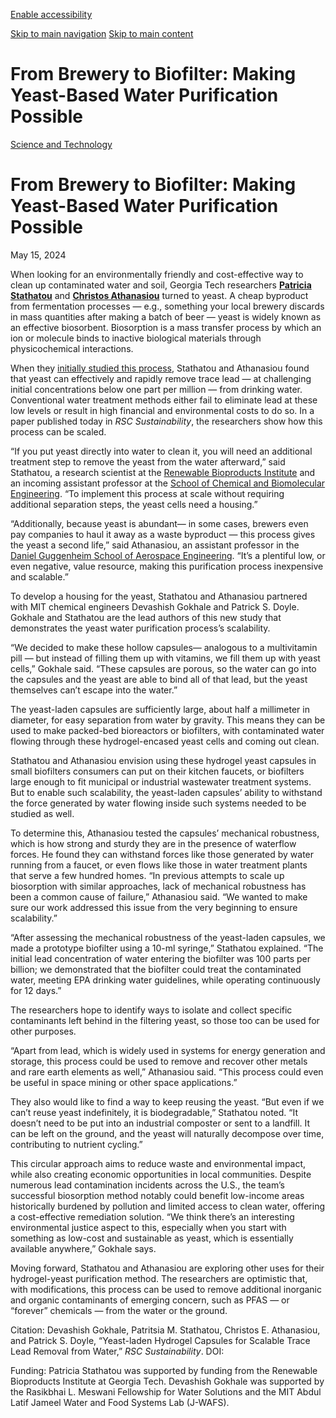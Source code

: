 [Enable accessibility](https://www.gatech.edu/news/2024/05/15/brewery-biofilter-making-yeast-based-water-purification-possible#)

 [Skip to main navigation](https://www.gatech.edu/news/2024/05/15/brewery-biofilter-making-yeast-based-water-purification-possible#main-navigation) [Skip to main content](https://www.gatech.edu/news/2024/05/15/brewery-biofilter-making-yeast-based-water-purification-possible#main-content)

# From Brewery to Biofilter: Making Yeast-Based Water Purification Possible

[Science and Technology](https://www.gatech.edu/news/topic/science-and-technology)

# From Brewery to Biofilter: Making Yeast-Based Water Purification Possible

May 15, 2024


When looking for an environmentally friendly and cost-effective way to clean up contaminated water and soil, Georgia Tech researchers [**Patricia Stathatou**](https://research.gatech.edu/patritsia-stathatou) and [**Christos Athanasiou**](https://ae.gatech.edu/directory/person/christos-e-athanasiou) turned to yeast. A cheap byproduct from fermentation processes — e.g., something your local brewery discards in mass quantities after making a batch of beer — yeast is widely known as an effective biosorbent. Biosorption is a mass transfer process by which an ion or molecule binds to inactive biological materials through physicochemical interactions.

When they [initially studied this process](https://www.nature.com/articles/s43247-022-00463-0), Stathatou and Athanasiou found that yeast can effectively and rapidly remove trace lead — at challenging initial concentrations below one part per million — from drinking water. Conventional water treatment methods either fail to eliminate lead at these low levels or result in high financial and environmental costs to do so. In a paper published today in _RSC Sustainability_, the researchers show how this process can be scaled.

“If you put yeast directly into water to clean it, you will need an additional treatment step to remove the yeast from the water afterward,” said Stathatou, a research scientist at the [Renewable Bioproducts Institute](https://research.gatech.edu/rbi) and an incoming assistant professor at the [School of Chemical and Biomolecular Engineering](https://www.gatech.edu/news/2024/05/15/chbe.gatech.edu). “To implement this process at scale without requiring additional separation steps, the yeast cells need a housing.”

“Additionally, because yeast is abundant— in some cases, brewers even pay companies to haul it away as a waste byproduct — this process gives the yeast a second life,” said Athanasiou, an assistant professor in the [Daniel Guggenheim School of Aerospace Engineering](https://www.gatech.edu/news/2024/05/15/ae.gatech.edu). “It’s a plentiful low, or even negative, value resource, making this purification process inexpensive and scalable.”

To develop a housing for the yeast, Stathatou and Athanasiou partnered with MIT chemical engineers Devashish Gokhale and Patrick S. Doyle. Gokhale and Stathatou are the lead authors of this new study that demonstrates the yeast water purification process’s scalability.

“We decided to make these hollow capsules— analogous to a multivitamin pill — but instead of filling them up with vitamins, we fill them up with yeast cells,” Gokhale said. “These capsules are porous, so the water can go into the capsules and the yeast are able to bind all of that lead, but the yeast themselves can’t escape into the water.”

The yeast-laden capsules are sufficiently large, about half a millimeter in diameter, for easy separation from water by gravity. This means they can be used to make packed-bed bioreactors or biofilters, with contaminated water flowing through these hydrogel-encased yeast cells and coming out clean.

Stathatou and Athanasiou envision using these hydrogel yeast capsules in small biofilters consumers can put on their kitchen faucets, or biofilters large enough to fit municipal or industrial wastewater treatment systems. But to enable such scalability, the yeast-laden capsules’ ability to withstand the force generated by water flowing inside such systems needed to be studied as well.

To determine this, Athanasiou tested the capsules’ mechanical robustness, which is how strong and sturdy they are in the presence of waterflow forces. He found they can withstand forces like those generated by water running from a faucet, or even flows like those in water treatment plants that serve a few hundred homes. “In previous attempts to scale up biosorption with similar approaches, lack of mechanical robustness has been a common cause of failure,” Athanasiou said. “We wanted to make sure our work addressed this issue from the very beginning to ensure scalability.”

“After assessing the mechanical robustness of the yeast-laden capsules, we made a prototype biofilter using a 10-ml syringe,” Stathatou explained. “The initial lead concentration of water entering the biofilter was 100 parts per billion; we demonstrated that the biofilter could treat the contaminated water, meeting EPA drinking water guidelines, while operating continuously for 12 days.”

The researchers hope to identify ways to isolate and collect specific contaminants left behind in the filtering yeast, so those too can be used for other purposes.

“Apart from lead, which is widely used in systems for energy generation and storage, this process could be used to remove and recover other metals and rare earth elements as well,” Athanasiou said. “This process could even be useful in space mining or other space applications.”

They also would like to find a way to keep reusing the yeast. “But even if we can’t reuse yeast indefinitely, it is biodegradable,” Stathatou noted. “It doesn’t need to be put into an industrial composter or sent to a landfill. It can be left on the ground, and the yeast will naturally decompose over time, contributing to nutrient cycling.”

This circular approach aims to reduce waste and environmental impact, while also creating economic opportunities in local communities. Despite numerous lead contamination incidents across the U.S., the team’s successful biosorption method notably could benefit low-income areas historically burdened by pollution and limited access to clean water, offering a cost-effective remediation solution. “We think there’s an interesting environmental justice aspect to this, especially when you start with something as low-cost and sustainable as yeast, which is essentially available anywhere,” Gokhale says.

Moving forward, Stathatou and Athanasiou are exploring other uses for their hydrogel-yeast purification method. The researchers are optimistic that, with modifications, this process can be used to remove additional inorganic and organic contaminants of emerging concern, such as PFAS — or “forever” chemicals — from the water or the ground.

Citation: Devashish Gokhale, Patritsia M. Stathatou, Christos E. Athanasiou, and Patrick S. Doyle, “Yeast-laden Hydrogel Capsules for Scalable Trace Lead Removal from Water,” _RSC Sustainability_. DOI:

Funding: Patricia Stathatou was supported by funding from the Renewable Bioproducts Institute at Georgia Tech. Devashish Gokhale was supported by the Rasikbhai L. Meswani Fellowship for Water Solutions and the MIT Abdul Latif Jameel Water and Food Systems Lab (J-WAFS).